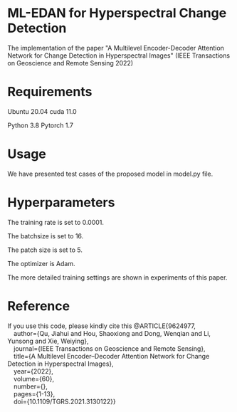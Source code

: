 # ML-EDAN for Hyperspectral Change Detection
The implementation of the paper "A Multilevel Encoder-Decoder Attention Network for Change Detection in Hyperspectral Images" (IEEE Transactions on Geoscience and Remote Sensing 2022)

# Requirements
Ubuntu 20.04 cuda 11.0

Python 3.8 Pytorch 1.7

# Usage
We have presented test cases of the proposed model in model.py file.

# Hyperparameters
The training rate is set to 0.0001.

The batchsize is set to 16.

The patch size is set to 5.

The optimizer is Adam.

The more detailed training settings are shown in experiments of this paper.

# Reference
If you use this code, please kindly cite this
@ARTICLE{9624977,  
  &emsp;author={Qu, Jiahui and Hou, Shaoxiong and Dong, Wenqian and Li, Yunsong and Xie, Weiying},  
  &emsp;journal={IEEE Transactions on Geoscience and Remote Sensing},  
  &emsp;title={A Multilevel Encoder–Decoder Attention Network for Change Detection in Hyperspectral Images},  
  &emsp;year={2022},  
  &emsp;volume={60},  
  &emsp;number={},  
  &emsp;pages={1-13},  
  &emsp;doi={10.1109/TGRS.2021.3130122}}
